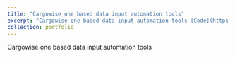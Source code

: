 ```yaml
---
title: "Cargowise one based data input automation tools"
excerpt: "Cargowise one based data input automation tools [Code](https://github.com/zhouzhihao0319/Cargowise_one_based_datainput_automation_tools) <br/><img src='/images/500x300.png'>"
collection: portfolio
---
```


Cargowise one based data input automation tools
